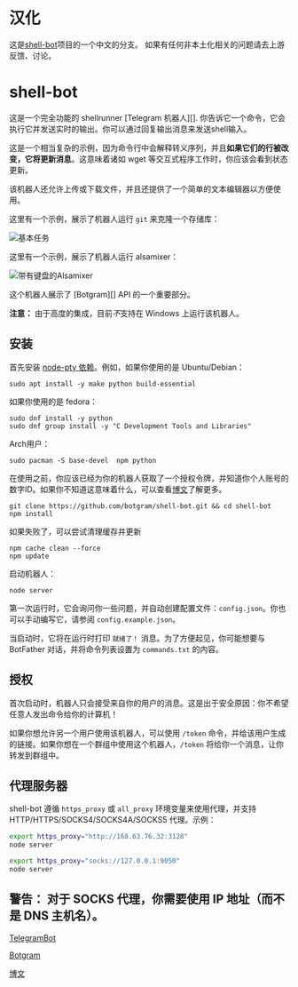 # 汉化
这是[shell-bot](https://github.com/botgram/shell-bot)项目的一个中文的分支。
如果有任何非本土化相关的问题请去上游反馈、讨论。
# shell-bot

这是一个完全功能的 shellrunner [Telegram 机器人][]. 你告诉它一个命令，它会执行它并发送实时的输出。你可以通过回复输出消息来发送shell输入。

这是一个相当复杂的示例，因为命令行中会解释转义序列，并且**如果它们的行被改变，它将更新消息**。这意味着诸如 wget 等交互式程序工作时，你应该会看到状态更新。

该机器人还允许上传或下载文件，并且还提供了一个简单的文本编辑器以方便使用。

这里有一个示例，展示了机器人运行 `git` 来克隆一个存储库：

![基本任务](http://i.imgur.com/Xxtoe4G.png)

这里有一个示例，展示了机器人运行 alsamixer：

![带有键盘的Alsamixer](http://i.imgur.com/j8aXFLd.png)

这个机器人展示了 [Botgram][] API 的一个重要部分。

**注意：** 由于高度的集成，目前*不*支持在 Windows 上运行该机器人。

## 安装

首先安装 [node-pty 依赖](https://github.com/Microsoft/node-pty#dependencies)。例如，如果你使用的是 Ubuntu/Debian：

~~~
sudo apt install -y make python build-essential
~~~

如果你使用的是 fedora：
```
sudo dnf install -y python
sudo dnf group install -y "C Development Tools and Libraries" 
```
Arch用户：
```
sudo pacman -S base-devel  npm python
```
在使用之前，你应该已经为你的机器人获取了一个授权令牌，并知道你个人账号的数字ID。如果你不知道这意味着什么，可以查看[博文](https://tsaitang.com/xcC1onW1MSVD)了解更多。

~~~
git clone https://github.com/botgram/shell-bot.git && cd shell-bot
npm install
~~~
如果失败了，可以尝试清理缓存并更新
```
npm cache clean --force
npm update
```

启动机器人：

~~~
node server
~~~

第一次运行时，它会询问你一些问题，并自动创建配置文件：`config.json`。你也可以手动编写它，请参阅 `config.example.json`。

当启动时，它将在运行时打印 `就绪了！` 消息。为了方便起见，你可能想要与 BotFather 对话，并将命令列表设置为 `commands.txt` 的内容。

## 授权

首次启动时，机器人只会接受来自你的用户的消息。这是出于安全原因：你不希望任意人发出命令给你的计算机！

如果你想允许另一个用户使用该机器人，可以使用 `/token` 命令，并给该用户生成的链接。如果你想在一个群组中使用这个机器人，`/token` 将给你一个消息，让你转发到群组中。

## 代理服务器

shell-bot 遵循 `https_proxy` 或 `all_proxy` 环境变量来使用代理，并支持 HTTP/HTTPS/SOCKS4/SOCKS4A/SOCKS5 代理。示例：

~~~ bash
export https_proxy="http://168.63.76.32:3128"
node server

export https_proxy="socks://127.0.0.1:9050"
node server
~~~

**警告：** 对于 SOCKS 代理，你需要使用 IP 地址（而不是 DNS 主机名）。
------

[TelegramBot](https://core.telegram.org/bots)


[Botgram](https://botgram.js.org)


[博文](https://tsaitang.com/xcC1onW1MSVD)